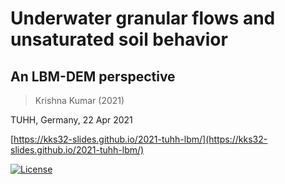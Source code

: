 # Underwater granular flows and unsaturated soil behavior
## An LBM-DEM perspective
> Krishna Kumar (2021)

TUHH, Germany, 22 Apr 2021

[https://kks32-slides.github.io/2021-tuhh-lbm/](https://kks32-slides.github.io/2021-tuhh-lbm/)

[![License](https://img.shields.io/badge/license-cc--by--4.0-brightgreen.svg)](https://creativecommons.org/licenses/by/4.0/)
